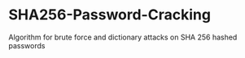 # SHA256-Password-Cracking
Algorithm for brute force and dictionary attacks on SHA 256 hashed passwords
